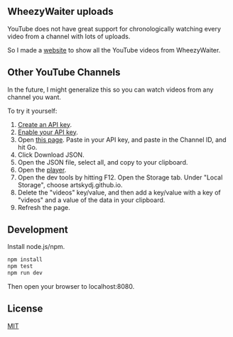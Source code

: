 WheezyWaiter uploads
--------------------

YouTube does not have great support for chronologically watching every video from a channel with lots of uploads.

So I made a [website][site] to show all the YouTube videos from WheezyWaiter.


Other YouTube Channels
----------------------

In the future, I might generalize this so you can watch videos from any channel you want.

To try it yourself:

1. [Create an API key][createapikey].
2. [Enable your API key][enableapikey].
3. Open [this page][puller].  Paste in your API key, and paste in the Channel ID, and hit Go.
4. Click Download JSON.
5. Open the JSON file, select all, and copy to your clipboard.
6. Open the [player][site].
7. Open the dev tools by hitting F12.  Open the Storage tab.  Under "Local Storage", choose artskydj.github.io.
8. Delete the "videos" key/value, and then add a key/value with a key of "videos" and a value of the data in your clipboard.
9. Refresh the page.


Development
-----------

Install node.js/npm.

```sh
npm install
npm test
npm run dev
```
Then open your browser to localhost:8080.


License
-------

[MIT][mit]


[site]: https://artskydj.github.io/wheezy-waiter-uploads/
[createapikey]: https://console.cloud.google.com/apis/dashboard
[enableapikey]: https://console.developers.google.com/apis/enabled
[puller]: https://artskydj.github.io/wheezy-waiter-uploads/youtube-playlist-puller.html
[mit]: https://choosealicense.com/licenses/mit/
